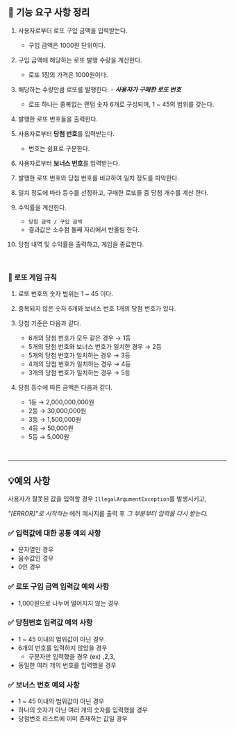 ## 🚀 기능 요구 사항 정리

1. 사용자로부터 로또 구입 금액을 입력받는다.
    - 구입 금액은 1000원 단위이다.
   

2. 구입 금액에 해당하는 로또 발행 수량을 계산한다.
    - 로또 1장의 가격은 1000원이다.


3. 해당하는 수량만큼 로또를 발행한다. - ***사용자가 구매한 로또 번호***
   - 로또 하나는 중복없는 랜덤 숫자 6개로 구성되며, 1 ~ 45의 범위를 갖는다.


4. 발행한 로또 번호들을 출력한다. 


5. 사용자로부터 **당첨 번호**를 입력받는다.
   - 번호는 쉼표로 구분한다.


6. 사용자로부터 **보너스 번호**를 입력받는다.


7. 발행한 로또 번호와 당첨 번호를 비교하여 일치 정도를 파악한다.


8. 일치 정도에 따라 등수를 선정하고, 구매한 로또들 중 당첨 개수를 계산 한다.


9. 수익률을 계산한다.
   - `당첨 금액 / 구입 금액`
   - 결과값은 소수점 둘째 자리에서 반올림 한다.


10. 당첨 내역 및 수익률을 출력하고, 게임을 종료한다.

<br>

### 💸 로또 게임 규칙

1. 로또 번호의 숫자 범위는 1 ~ 45 이다.


2. 중복되지 않은 숫자 6개와 보너스 번호 1개의 당첨 번호가 있다.


3. 당첨 기준은 다음과 같다.
   - 6개의 당첨 번호가 모두 같은 경우 → 1등
   -  5개의 당첨 번호와 보너스 번호가 일치한 경우 → 2등
   - 5개의 당첨 번호가 일치하는 경우 → 3등
   - 4개의 당첨 번호가 일치하는 경우 → 4등
   - 3개의 당첨 번호가 일치하는 경우 → 5등
   

4. 당첨 등수에 따른 금액은 다음과 같다.
   -  1등 → 2,000,000,000원
   -  2등 → 30,000,000원
   -  3등 → 1,500,000원
   - 4등 → 50,000원
   - 5등 → 5,000원


<br>

---

## 💡예외 사항

사용자가 잘못된 값을 입력할 경우 `IllegalArgumentException`를 발생시키고,

_"[ERROR]"로 시작하는_ 에러 메시지를 출력 후 _그 부분부터 입력을 다시 받는다._



### ✅️ 입력값에 대한 **공통 예외 사항**

- 문자열인 경우
- 음수값인 경우
- 0인 경우


### ✅️ 로또 구입 금액 입력값 예외 사항

- 1,000원으로 나누어 떨어지지 않는 경우


### ✅️ 당첨번호 입력값 예외 사항

- 1 ~ 45 이내의 범위값이 아닌 경우
- 6개의 번호를 입력하지 않았을 경우
  - 구분자만 입력했을 경우 (ex) ,2,3,
- 동일한 여러 개의 번호를 입력했을 경우



### ✅️ 보너스 번호 예외 사항

- 1 ~ 45 이내의 범위값이 아닌 경우
- 하나의 숫자가 아닌 여러 개의 숫자를 입력했을 경우
- 당첨번호 리스트에 이미 존재하는 값일 경우

